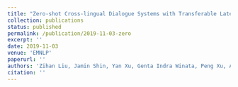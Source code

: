 ```yaml
---
title: "Zero-shot Cross-lingual Dialogue Systems with Transferable Latent Variables"
collection: publications
status: published
permalink: /publication/2019-11-03-zero
excerpt: ''
date: 2019-11-03
venue: 'EMNLP'
paperurl: ''
authors: 'Zihan Liu, Jamin Shin, Yan Xu, Genta Indra Winata, Peng Xu, Andrea Madotto and Pascale Fung'
citation: ''
---
```


